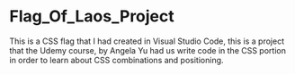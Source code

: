 # Flag_Of_Laos_Project
This is a CSS flag that I had created in Visual Studio Code, this is a project that the Udemy course, by Angela Yu had us write code in the CSS portion in order to learn about CSS combinations and positioning.
